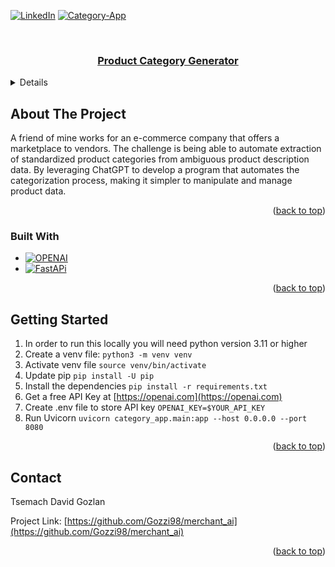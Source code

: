 <!-- Improved compatibility of back to top link: See: https://github.com/othneildrew/Best-README-Template/pull/73 -->
<a name="readme-top"></a>
<!--
*** Thanks for checking out the Best-README-Template. If you have a suggestion
*** that would make this better, please fork the repo and create a pull request
*** or simply open an issue with the tag "enhancement".
*** Don't forget to give the project a star!
*** Thanks again! Now go create something AMAZING! :D
-->



<!-- PROJECT SHIELDS -->
<!--
*** I'm using markdown "reference style" links for readability.
*** Reference links are enclosed in brackets [ ] instead of parentheses ( ).
*** See the bottom of this document for the declaration of the reference variables
*** for contributors-url, forks-url, etc. This is an optional, concise syntax you may use.
*** https://www.markdownguide.org/basic-syntax/#reference-style-links
-->
[![LinkedIn][linkedin-shield]][linkedin-url]
[![Category-App][app-shield]][app-url]





<!-- PROJECT LOGO -->
<br />
<div align="center">
  <a href="https://github.com/Gozzi98/merchant_ai">
    
<h3 align="center">Product Category Generator</h3>

  </p>
</div>



<!-- TABLE OF CONTENTS -->
<details>
  <summary>Table of Contents</summary>
  <ol>
    <li>
      <a href="#about-the-project">About The Project</a>
      <ul>
        <li><a href="#built-with">Built With</a></li>
      </ul>
    </li>
    <li>
      <a href="#getting-started">Getting Started</a>
      <ul>
        <li><a href="#prerequisites">Prerequisites</a></li>
        <li><a href="#installation">Installation</a></li>
      </ul>
    </li>
    <li><a href="#usage">Usage</a></li>
    <li><a href="#roadmap">Roadmap</a></li>
    <li><a href="#contributing">Contributing</a></li>
    <li><a href="#license">License</a></li>
    <li><a href="#contact">Contact</a></li>
    <li><a href="#acknowledgments">Acknowledgments</a></li>
  </ol>
</details>



<!-- ABOUT THE PROJECT -->
## About The Project
A friend of mine works for an e-commerce company that offers a marketplace to vendors. The challenge is being able to automate extraction of standardized product categories from ambiguous product description data. By leveraging ChatGPT to develop a program that automates the categorization process, making it simpler to manipulate and manage product data.


<p align="right">(<a href="#readme-top">back to top</a>)</p>



### Built With

* [![OPENAI][Openai.ai]][Openai-url]
* [![FastAPi][Fast.api]][Fastapi-url]

  


<p align="right">(<a href="#readme-top">back to top</a>)</p>



<!-- GETTING STARTED -->
## Getting Started

  1. In order to run this locally you will need python version 3.11 or higher
  2. Create a venv file:
    `python3 -m venv venv`
  3. Activate venv file
   `source venv/bin/activate`
  4. Update pip
  `pip install -U pip`
  5. Install the dependencies
  `pip install -r requirements.txt`
  6. Get a free API Key at [https://openai.com](https://openai.com)
  7. Create .env file to store API key
   `OPENAI_KEY=$YOUR_API_KEY`
  8. Run Uvicorn
  `uvicorn category_app.main:app --host 0.0.0.0 --port 8080`

<p align="right">(<a href="#readme-top">back to top</a>)</p>



<!-- CONTACT -->
## Contact

Tsemach David Gozlan 

Project Link: [https://github.com/Gozzi98/merchant_ai](https://github.com/Gozzi98/merchant_ai)

<p align="right">(<a href="#readme-top">back to top</a>)</p>


<!-- MARKDOWN LINKS & IMAGES -->
<!-- https://www.markdownguide.org/basic-syntax/#reference-style-links -->
[app-shield]: https://img.shields.io/badge/categoryapp-35495E?style=for-the-badge&logo=categoryapp&logoColor=white
[app-url]: https://category-app-ierfjrurbq-ue.a.run.app
[contributors-shield]: https://img.shields.io/github/contributors/github_username/repo_name.svg?style=for-the-badge
[contributors-url]: https://github.com/github_username/repo_name/graphs/contributors
[forks-shield]: https://img.shields.io/github/forks/github_username/repo_name.svg?style=for-the-badge
[forks-url]: https://github.com/github_username/repo_name/network/members
[stars-shield]: https://img.shields.io/github/stars/github_username/repo_name.svg?style=for-the-badge
[stars-url]: https://github.com/github_username/repo_name/stargazers
[issues-shield]: https://img.shields.io/github/issues/github_username/repo_name.svg?style=for-the-badge
[issues-url]: https://github.com/github_username/repo_name/issues
[license-shield]: https://img.shields.io/github/license/github_username/repo_name.svg?style=for-the-badge
[license-url]: https://github.com/github_username/repo_name/blob/master/LICENSE.txt
[linkedin-shield]: https://img.shields.io/badge/-LinkedIn-black.svg?style=for-the-badge&logo=linkedin&colorB=555
[linkedin-url]: https://www.linkedin.com/in/david-tsemach-gozlan/
[product-screenshot]: images/screenshot.png
[Python.py]: https://img.shields.io/badge/python-35495E?style=for-the-badge&logo=python&logoColor=white
[Python-url]: https://python.org/
[Json.json]: https://img.shields.io/badge/json-DD0031?style=for-the-badge&logo=json&logoColor=white
[Json-url]: https://json.org/
[Openai.ai]: https://img.shields.io/badge/openai-FF2D20?style=for-the-badge&logo=openai&logoColor=4FC08D
[Openai-url]: https://openai.com/
[Os.os]: https://img.shields.io/badge/os-35495E?style=for-the-badge&logo=os&logoColor=white
[Os-url]: https://docs.python.org/3/library/os.html
[Fast.api]: https://img.shields.io/badge/fastapi-4A4A55?style=for-the-badge&logo=fastapi&logoColor=FF3E00
[Fastapi-url]: https://fastapi.tiangolo.com/
[Base.model]: https://img.shields.io/badge/basemodel-FF2D20?style=for-the-badge&logo=basemodel&logoColor=white
[BaseModel-url]: https://docs.pydantic.dev/latest/api/base_model/
[Bootstrap.com]: https://img.shields.io/badge/Bootstrap-563D7C?style=for-the-badge&logo=bootstrap&logoColor=white
[Bootstrap-url]: https://getbootstrap.com
[JQuery.com]: https://img.shields.io/badge/jQuery-0769AD?style=for-the-badge&logo=jquery&logoColor=white
[JQuery-url]: https://jquery.com 
